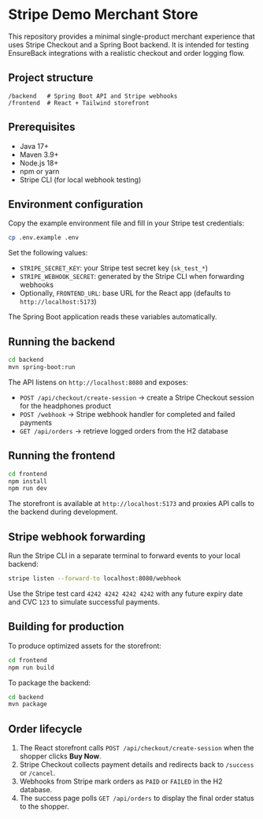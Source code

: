 # Stripe Demo Merchant Store

This repository provides a minimal single-product merchant experience that uses Stripe Checkout and a Spring Boot backend. It is
intended for testing EnsureBack integrations with a realistic checkout and order logging flow.

## Project structure

```
/backend   # Spring Boot API and Stripe webhooks
/frontend  # React + Tailwind storefront
```

## Prerequisites

- Java 17+
- Maven 3.9+
- Node.js 18+
- npm or yarn
- Stripe CLI (for local webhook testing)

## Environment configuration

Copy the example environment file and fill in your Stripe test credentials:

```bash
cp .env.example .env
```

Set the following values:

- `STRIPE_SECRET_KEY`: your Stripe test secret key (`sk_test_*`)
- `STRIPE_WEBHOOK_SECRET`: generated by the Stripe CLI when forwarding webhooks
- Optionally, `FRONTEND_URL`: base URL for the React app (defaults to `http://localhost:5173`)

The Spring Boot application reads these variables automatically.

## Running the backend

```bash
cd backend
mvn spring-boot:run
```

The API listens on `http://localhost:8080` and exposes:

- `POST /api/checkout/create-session` → create a Stripe Checkout session for the headphones product
- `POST /webhook` → Stripe webhook handler for completed and failed payments
- `GET /api/orders` → retrieve logged orders from the H2 database

## Running the frontend

```bash
cd frontend
npm install
npm run dev
```

The storefront is available at `http://localhost:5173` and proxies API calls to the backend during development.

## Stripe webhook forwarding

Run the Stripe CLI in a separate terminal to forward events to your local backend:

```bash
stripe listen --forward-to localhost:8080/webhook
```

Use the Stripe test card `4242 4242 4242 4242` with any future expiry date and CVC `123` to simulate successful
payments.

## Building for production

To produce optimized assets for the storefront:

```bash
cd frontend
npm run build
```

To package the backend:

```bash
cd backend
mvn package
```

## Order lifecycle

1. The React storefront calls `POST /api/checkout/create-session` when the shopper clicks **Buy Now**.
2. Stripe Checkout collects payment details and redirects back to `/success` or `/cancel`.
3. Webhooks from Stripe mark orders as `PAID` or `FAILED` in the H2 database.
4. The success page polls `GET /api/orders` to display the final order status to the shopper.
